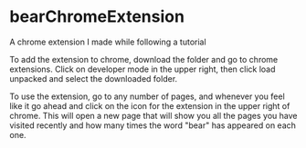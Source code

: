 # bearChromeExtension
A chrome extension I made while following a tutorial

To add the extension to chrome, download the folder and go to chrome extensions. Click on developer mode in the upper right, then click load unpacked and select the downloaded folder. 

To use the extension, go to any number of pages, and whenever you feel like it go ahead and click on the icon for the extension in the upper right of chrome. This will open a new page that will show you all the pages you have visited recently and how many times the word "bear" has appeared on each one.
